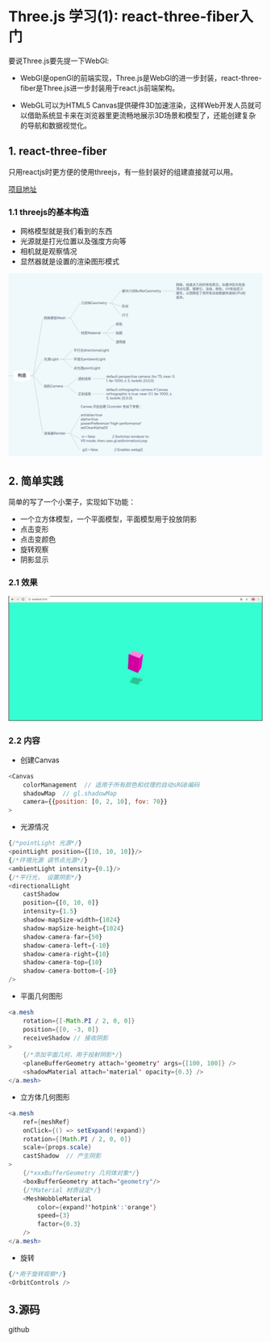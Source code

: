 # Three.js 学习(1): react-three-fiber入门

要说Three.js要先提一下WebGl:

+ WebGl是openGl的前端实现，Three.js是WebGl的进一步封装，react-three-fiber是Three.js进一步封装用于react.js前端架构。

+ WebGL可以为HTML5 Canvas提供硬件3D加速渲染，这样Web开发人员就可以借助系统显卡来在浏览器里更流畅地展示3D场景和模型了，还能创建复杂的导航和数据视觉化。

## 1. react-three-fiber

只用reactjs时更方便的使用threejs，有一些封装好的组建直接就可以用。

[项目地址](https://github.com/react-spring/react-three-fiber)

### 1.1 threejs的基本构造

+ 网格模型就是我们看到的东西
+ 光源就是打光位置以及强度方向等
+ 相机就是观察情况
+ 显然器就是设置的渲染图形模式

![image-20200907204551784](README.assets/image-20200907204551784.png)

## 2. 简单实践

简单的写了一个小栗子，实现如下功能：

+ 一个立方体模型，一个平面模型，平面模型用于投放阴影
+ 点击变形
+ 点击变颜色
+ 旋转观察
+ 阴影显示

### 2.1 效果

![three](README.assets/three-1599483558892.gif)

### 2.2 内容

+ 创建Canvas

```javascript
<Canvas
    colorManagement  // 适用于所有颜色和纹理的自动sRGB编码
    shadowMap  // gl.shadowMap
    camera={{position: [0, 2, 10], fov: 70}}
>
```

+ 光源情况

```javascript
{/*pointLight 光源*/}
<pointLight position={[10, 10, 10]}/>
{/*环境光源 调节点光源*/}
<ambientLight intensity={0.1}/>
{/*平行光， 设置阴影*/}
<directionalLight
    castShadow
    position={[0, 10, 0]}
    intensity={1.5}
    shadow-mapSize-width={1024}
    shadow-mapSize-height={1024}
    shadow-camera-far={50}
    shadow-camera-left={-10}
    shadow-camera-right={10}
    shadow-camera-top={10}
    shadow-camera-bottom={-10}
/>
```

+ 平面几何图形

```java
<a.mesh
    rotation={[-Math.PI / 2, 0, 0]}
    position={[0, -3, 0]}
    receiveShadow // 接收阴影
>
    {/*添加平面几何，用于投射阴影*/}
    <planeBufferGeometry attach='geometry' args={[100, 100]} />
    <shadowMaterial attach='material' opacity={0.3} />
</a.mesh>
```

+ 立方体几何图形

```java
<a.mesh
    ref={meshRef}
    onClick={() => setExpand(!expand)}
    rotation={[Math.PI / 2, 0, 0]}
    scale={props.scale}
    castShadow  // 产生阴影
>
    {/*xxxBufferGeometry 几何体对象*/}
    <boxBufferGeometry attach="geometry"/>
    {/*Material 材质设定*/}
    <MeshWobbleMaterial
        color={expand?'hotpink':'orange'}
        speed={3}
        factor={0.3}
    />
</a.mesh>
```

+ 旋转

```javascript
{/*用于旋转观察*/}
<OrbitControls />
```



## 3.源码

github